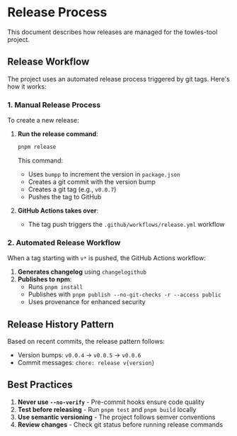 # Release Process

This document describes how releases are managed for the towles-tool project.

## Release Workflow

The project uses an automated release process triggered by git tags. Here's how it works:

### 1. Manual Release Process

To create a new release:

1. **Run the release command**:
   ```bash
   pnpm release
   ```
   This command:
   - Uses `bumpp` to increment the version in `package.json`
   - Creates a git commit with the version bump
   - Creates a git tag (e.g., `v0.0.7`)
   - Pushes the tag to GitHub

2. **GitHub Actions takes over**:
   - The tag push triggers the `.github/workflows/release.yml` workflow

### 2. Automated Release Workflow

When a tag starting with `v*` is pushed, the GitHub Actions workflow:

1. **Generates changelog** using `changelogithub`
2. **Publishes to npm**:
   - Runs `pnpm install`
   - Publishes with `pnpm publish --no-git-checks -r --access public`
   - Uses provenance for enhanced security

## Release History Pattern

Based on recent commits, the release pattern follows:
- Version bumps: `v0.0.4` → `v0.0.5` → `v0.0.6`
- Commit messages: `chore: release v{version}`

## Best Practices

1. **Never use `--no-verify`** - Pre-commit hooks ensure code quality
2. **Test before releasing** - Run `pnpm test` and `pnpm build` locally
3. **Use semantic versioning** - The project follows semver conventions
4. **Review changes** - Check git status before running release commands
